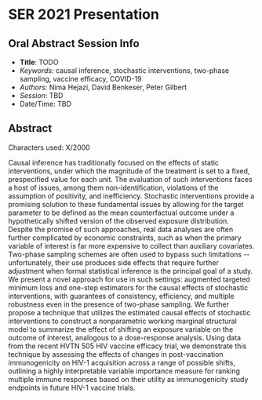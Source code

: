 # SER 2021 Presentation

## Oral Abstract Session Info

* __Title__: TODO
* _Keywords:_ causal inference, stochastic interventions, two-phase sampling,
  vaccine efficacy, COVID-19
* _Authors:_ Nima Hejazi, David Benkeser, Peter Gilbert
* _Session_: TBD
* Date/Time: TBD

## Abstract

Characters used: X/2000

Causal inference has traditionally focused on the effects of static
interventions, under which the magnitude of the treatment is set to a fixed,
prespecified value for each unit. The evaluation of such interventions faces a
host of issues, among them non-identification, violations of the assumption of
positivity, and inefficiency. Stochastic interventions provide a promising
solution to these fundamental issues by allowing for the target parameter to be
defined as the mean counterfactual outcome under a hypothetically shifted
version of the observed exposure distribution. Despite the promise of such
approaches, real data analyses are often further complicated by economic
constraints, such as when the primary variable of interest is far more expensive
to collect than auxiliary covariates. Two-phase sampling schemes are often used
to bypass such limitations -- unfortunately, their use produces side effects
that require further adjustment when formal statistical inference is the
principal goal of a study. We present a novel approach for use in such settings:
augmented targeted minimum loss and one-step estimators for the causal effects
of stochastic interventions, with guarantees of consistency, efficiency, and
multiple robustness even in the presence of two-phase sampling. We further
propose a technique that utilizes the estimated causal effects of stochastic
interventions to construct a nonparametric working marginal structural model to
summarize the effect of shifting an exposure variable on the outcome of
interest, analogous to a dose-response analysis. Using data from the recent HVTN
505 HIV vaccine efficacy trial, we demonstrate this technique by assessing the
effects of changes in post-vaccination immunogenicity on HIV-1 acquisition
across a range of possible shifts, outlining a highly interpretable variable
importance measure for ranking multiple immune responses based on their utility
as immunogenicity study endpoints in future HIV-1 vaccine trials.

